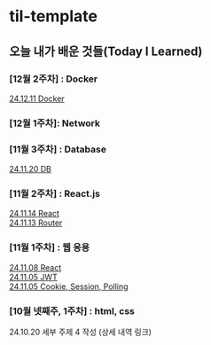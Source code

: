 # til-template

## 오늘 내가 배운 것들(Today I Learned)

### [12월 2주차] : Docker
[24.12.11 Docker]((https://github.com/100-hours-a-week/urung-til/blob/main/Dec/2024-12-11.md))
### [12월 1주차]: Network

### [11월 3주차] : Database
[24.11.20 DB](https://github.com/100-hours-a-week/urung-til/blob/main/Nov/2024-11-20.md)
### [11월 2주차] : React.js
[24.11.14 React](https://github.com/100-hours-a-week/urung-til/blob/main/Nov/2024-11-14.md)
<br>
[24.11.13 Router](https://github.com/100-hours-a-week/urung-til/blob/main/Nov/2024-11-13.md)

### [11월 1주차] : 웹 응용
[24.11.08 React](https://github.com/100-hours-a-week/urung-til/blob/main/Nov/2024-11-08.md)
<br>
[24.11.05 JWT](https://github.com/100-hours-a-week/urung-til/blob/main/Nov/2024-11-06.md)
<br>
[24.11.05 Cookie, Session, Polling](https://github.com/100-hours-a-week/urung-til/blob/main/Nov/2024-11-05.md)

### [10월 넷째주, 1주차] : html, css

24.10.20 세부 주제 4 작성 (상세 내역 링크)


